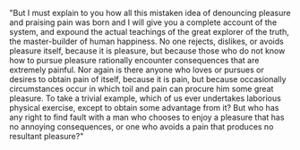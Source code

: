 "But I must explain to you how all this mistaken idea of denouncing pleasure and praising pain was born and I
 will give you a complete account of the system, and expound the actual teachings of the great explorer of the
  truth, the master-builder of human happiness. No one rejects, dislikes, or avoids pleasure itself, because 
  it is pleasure, but because those who do not know how to pursue pleasure rationally encounter consequences 
  that are extremely painful. Nor again is there anyone who loves or pursues or desires to obtain pain of 
  itself, because it is pain, but because occasionally circumstances occur in which toil and pain can procure
   him some great pleasure. To take a trivial example, which of us ever undertakes laborious physical 
   exercise, except to obtain some advantage from it? But who has any right to find fault with a man who
    chooses to enjoy a pleasure that has no annoying consequences, or one who avoids a pain that produces no
     resultant pleasure?"